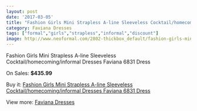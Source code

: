```yaml
---
layout: post
date: '2017-03-05'
title: "Fashion Girls Mini Strapless A-line Sleeveless Cocktail/homecoming/informal Dresses Faviana 6831 Dress"
category: Faviana Dresses
tags: ["formal","girls","strapless","informal","discount"]
image: http://www.neoformal.com/2802-thickbox_default/fashion-girls-mini-strapless-a-line-sleeveless-cocktail-homecoming-informal-dresses-faviana-6831-dress.jpg
---
```

Fashion Girls Mini Strapless A-line Sleeveless Cocktail/homecoming/informal Dresses Faviana 6831 Dress

On Sales: **$435.99**
<a href="https://www.neoformal.com/en/faviana-dresses/1041-fashion-girls-mini-strapless-a-line-sleeveless-cocktail-homecoming-informal-dresses-faviana-6831-dress.html"><amp-img layout="responsive" width="600" height="600" src="//www.neoformal.com/2802-thickbox_default/fashion-girls-mini-strapless-a-line-sleeveless-cocktail-homecoming-informal-dresses-faviana-6831-dress.jpg" alt="Fashion Girls Mini Strapless A-line Sleeveless Cocktail/homecoming/informal Dresses Faviana 6831 Dress 0" /></a>
<a href="https://www.neoformal.com/en/faviana-dresses/1041-fashion-girls-mini-strapless-a-line-sleeveless-cocktail-homecoming-informal-dresses-faviana-6831-dress.html"><amp-img layout="responsive" width="600" height="600" src="//www.neoformal.com/2803-thickbox_default/fashion-girls-mini-strapless-a-line-sleeveless-cocktail-homecoming-informal-dresses-faviana-6831-dress.jpg" alt="Fashion Girls Mini Strapless A-line Sleeveless Cocktail/homecoming/informal Dresses Faviana 6831 Dress 1" /></a>

Buy it: [Fashion Girls Mini Strapless A-line Sleeveless Cocktail/homecoming/informal Dresses Faviana 6831 Dress](https://www.neoformal.com/en/faviana-dresses/1041-fashion-girls-mini-strapless-a-line-sleeveless-cocktail-homecoming-informal-dresses-faviana-6831-dress.html "Fashion Girls Mini Strapless A-line Sleeveless Cocktail/homecoming/informal Dresses Faviana 6831 Dress")

View more: [Faviana Dresses](https://www.neoformal.com/en/10-faviana-dresses "Faviana Dresses")